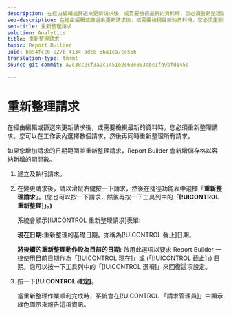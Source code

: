 ```yaml
---
description: 在經由編輯或篩選來更新請求後，或需要檢視最新的資料時，您必須重新整理請求。您可以在工作表內選擇數個請求，然後再同時重新整理所有請求。
seo-description: 在經由編輯或篩選來更新請求後，或需要檢視最新的資料時，您必須重新整理請求。您可以在工作表內選擇數個請求，然後再同時重新整理所有請求。
seo-title: 重新整理請求
solution: Analytics
title: 重新整理請求
topic: Report Builder
uuid: bb94fcc6-027b-4134-adc8-56a1ea7cc56b
translation-type: tm+mt
source-git-commit: a2c38c2cf3a2c1451e2c60e003ebe1fa9bfd145d

---
```



# 重新整理請求

在經由編輯或篩選來更新請求後，或需要檢視最新的資料時，您必須重新整理請求。您可以在工作表內選擇數個請求，然後再同時重新整理所有請求。

如果您增加請求的日期範圍並重新整理請求，Report Builder 會新增儲存格以容納新增的期間數。

1. 建立及執行請求。
1. 在變更請求後，請以滑鼠右鍵按一下請求，然後在捷徑功能表中選擇「**重新整理請求**」。(您也可以按一下請求，然後再按一下工具列中的「**[!UICONTROL 重新整理]」。)**

   系統會顯示[!UICONTROL 重新整理請求]表單: 

   **現在日期:**&#x200B;重新整理的基礎日期。亦稱為[!UICONTROL 截止]日期。

   **將後續的重新整理動作設為目前的日期:** 啟用此選項以要求 Report Builder 一律使用目前日期作為「[!UICONTROL 現在]」或 (「[!UICONTROL 截止]」) 日期。您可以按一下工具列中的「[!UICONTROL 選項]」來回復這項設定。
1. 按一下&#x200B;**[!UICONTROL 確定]**。

   當重新整理作業順利完成時，系統會在[!UICONTROL 「請求管理員]」中顯示綠色圖示來報告這項資訊。
